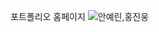 
포트폴리오 홈페이지
![안예린,홍진웅](https://user-images.githubusercontent.com/107171757/177697574-21e66ef0-2b7c-4add-bed7-6278c24cdd29.PNG)

 
